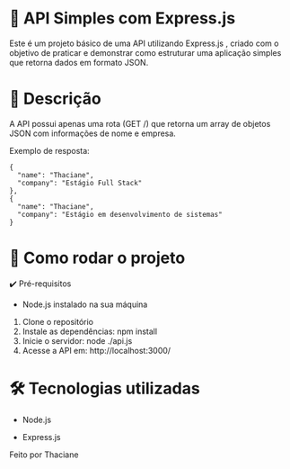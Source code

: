 # 📡 API Simples com Express.js

Este é um projeto básico de uma API utilizando Express.js
, criado com o objetivo de praticar e demonstrar como estruturar uma aplicação simples que retorna dados em formato JSON.

# 🧾 Descrição

A API possui apenas uma rota (GET /) que retorna um array de objetos JSON com informações de nome e empresa.

Exemplo de resposta:


    {
      "name": "Thaciane",
      "company": "Estágio Full Stack"
    },
    {
      "name": "Thaciane",
      "company": "Estágio em desenvolvimento de sistemas"
    }

# 🚀 Como rodar o projeto
✔️ Pré-requisitos

- Node.js instalado na sua máquina

1. Clone o repositório
2. Instale as dependências: npm install
3. Inicie o servidor: node ./api.js
4. Acesse a API em: http://localhost:3000/

# 🛠 Tecnologias utilizadas

- Node.js

- Express.js

Feito por Thaciane
